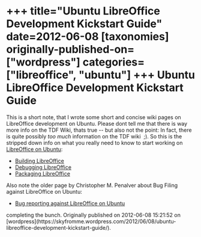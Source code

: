 +++
title="Ubuntu LibreOffice Development Kickstart Guide"
date=2012-06-08
[taxonomies]
originally-published-on=["wordpress"]
categories=["libreoffice", "ubuntu"]
+++
Ubuntu LibreOffice Development Kickstart Guide
==============================================

This is a short note, that I wrote some short and concise wiki pages on LibreOffice development on Ubuntu. Please dont tell me that there is way more info on the TDF Wiki, thats true -- but also not the point: In fact, there is quite possibly <em>too much</em> information on the TDF wiki  ;). So this is the stripped down info on what you really need to know to start working on <a href="https://wiki.ubuntu.com/LibreOffice" rel="nofollow">LibreOffice on Ubuntu</a>:
<ul>
	<li><a href="https://wiki.ubuntu.com/BuildingLibreOffice" rel="nofollow">Building LibreOffice</a></li>
	<li><a href="https://wiki.ubuntu.com/DebuggingLibreOffice" rel="nofollow">Debugging LibreOffice</a></li>
	<li><a href="https://wiki.ubuntu.com/LibreOfficePackaging" rel="nofollow">Packaging LibreOffice</a></li>
</ul>
Also note the older page by Christopher M. Penalver about Bug Filing against LibreOffice on Ubuntu:
<ul>
	<li><a href="https://wiki.ubuntu.com/LibreOfficeBugWrangling" rel="nofollow">Bug reporting against LibreOffice on Ubuntu</a></li>
</ul>
completing the bunch.
Originally published on 2012-06-08 15:21:52 on [wordpress](https://skyfromme.wordpress.com/2012/06/08/ubuntu-libreoffice-development-kickstart-guide/).
